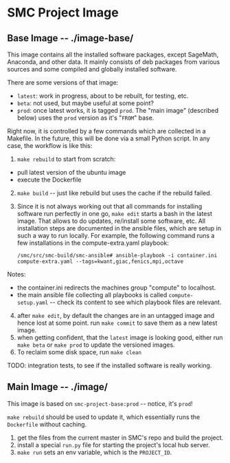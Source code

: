 # SMC Project Image

## Base Image -- ./image-base/

This image contains all the installed software packages, except SageMath, Anaconda, and other data. It mainly consists of deb packages from various sources and some compiled and globally installed software.

There are some versions of that image:

* `latest`: work in progress, about to be rebuilt, for testing, etc.
* `beta`: not used, but maybe useful at some point?
* `prod`: once latest works, it is tagged `prod`. The "main image" (described below) uses the `prod` version as it's "`FROM`" base.

Right now, it is controlled by a few commands which are collected in a Makefile. In the future, this will be done via a small Python script. In any case, the workflow is like this:

1. `make rebuild` to start from scratch:
  * pull latest version of the ubuntu image
  * execute the Dockerfile
2. `make build` -- just like rebuild but uses the cache if the rebuild failed.
3. Since it is not always working out that all commands for installing software run perfectly in one go, `make edit` starts a bash in the latest image. That allows to do updates, re/install some software, etc. All installation steps are documented in the ansible files, which are setup in such a way to run locally. For example, the following command runs a few installations in the compute-extra.yaml playbook:

       /smc/src/smc-build/smc-ansible# ansible-playbook -i container.ini compute-extra.yaml --tags=kwant,giac,fenics,mpi,octave

  Notes:
  * the container.ini redirects the machines group "compute" to localhost.
  * the main ansible file collecting all playbooks is called `compute-setup.yaml` -- check its content to see which playbook files are relevant.
4. after `make edit`, by default the changes are in an untagged image and hence lost at some point. run `make commit` to save them as a new latest image.
5. when getting confident, that the `latest` image is looking good, either run `make beta` or `make prod` to update the versioned images.
6. To reclaim some disk space, run `make clean`

TODO: integration tests, to see if the installed software is really working.

## Main Image -- ./image/

This image is based on `smc-project-base:prod` -- notice, it's `prod`!

`make rebuild` should be used to update it, which essentially runs the `Dockerfile` without caching.

1. get the files from the current master in SMC's repo and build the project.
2. install a special `run.py` file for starting the project's local hub server.
3. `make run` sets an env variable, which is the `PROJECT_ID`.


